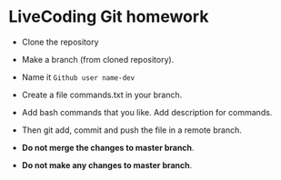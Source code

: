 # LiveCoding Git homework 

* Clone the repository
* Make a branch (from cloned repository). 
* Name it `Github user name-dev`
* Create a file commands.txt in your branch.
* Add bash commands that you like. Add description for commands.
* Then git add, commit and push the file in a remote branch.

* **Do not merge the changes to master branch**.
* **Do not make any changes to master branch**.
